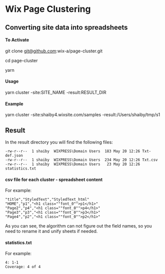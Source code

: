 
# Wix Page Clustering
## Converting site data into spreadsheets


#### To Activate
git clone git@github.com:wix-a/page-cluster.git

cd page-cluster

yarn

  
#### Usage

yarn cluster -site:SITE_NAME -result:RESULT_DIR

#### Example

yarn cluster -site:shaiby4.wixsite.com/samples -result:/Users/shaiby/tmp/s1

  ## Result

In the result directory you will find the following files:

    -rw-r--r--  1 shaiby  WIXPRESS\Domain Users  183 May 20 12:26 Txt-def.json
    -rw-r--r--  1 shaiby  WIXPRESS\Domain Users  234 May 20 12:26 Txt.csv
    -rw-r--r--  1 shaiby  WIXPRESS\Domain Users   23 May 20 12:26 statistics.txt

#### csv file for each cluster - spreadsheet content
For example:

    "title","StyledText","StyledText_html"
    "HOME","p1","<h1 class=""font_0"">p1</h1>"
    "Page2","p4","<h1 class=""font_0"">p4</h1>"
    "Page3","p3","<h1 class=""font_0"">p3</h1>"
    "Page4","p2","<h1 class=""font_0"">p2</h1>"

As you can see, the algorithm can not figure out the field names, so you need to rename it and unify sheets if needed.

#### statistics.txt
For example:

    4: 1-1
    Coverage: 4 of 4



  
